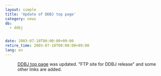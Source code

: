 ```yaml
---
layout: simple
title: 'Update of DDBJ top page'
category: news
db:
  - ddbj


date: 2003-07-10T00:00:00+09:00
retire_time: 2003-07-10T00:00:00+09:00
lang: en
---
```


<dd><a href="/">DDBJ top page</a> was updated. "FTP site for DDBJ release" and some other links are added.</dd>
